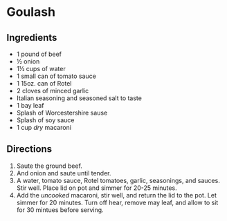 # Goulash

## Ingredients

* 1 pound of beef
* ½ onion
* 1½ cups of water
* 1 small can of tomato sauce
* 1 15oz. can of Rotel
* 2 cloves of minced garlic
* Italian seasoning and seasoned salt to taste
* 1 bay leaf
* Splash of Worcestershire sause
* Splash of soy sauce
* 1 cup _dry_ macaroni

## Directions

1. Saute the ground beef.
2. And onion and saute until tender.
3. A water, tomato sauce, Rotel tomatoes, garlic, seasonings, and sauces. Stir well. Place lid on pot and simmer for 20-25 minutes.
4. Add the _uncooked_ macaroni, stir well, and return the lid to the pot. Let simmer for 20 minutes. Turn off hear, remove may leaf, and allow to sit for 30 mintues before serving.
